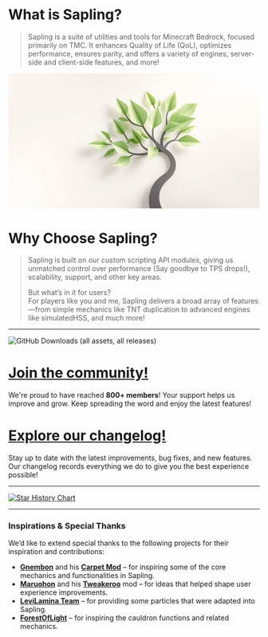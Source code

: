 # What is Sapling?
> Sapling is a suite of utilities and tools for Minecraft Bedrock, focused primarily on TMC. It enhances Quality of Life (QoL), optimizes performance, ensures parity, and offers a variety of engines, server-side and client-side features, and more!

![Sapling Banner](docs/assets/sapling.jpg)

# Why Choose Sapling?
> Sapling is built on our custom scripting API modules, giving us unmatched control over performance (Say goodbye to TPS drops!), scalability, support, and other key areas.
>
> But what’s in it for users?  
> For players like you and me, Sapling delivers a broad array of features—from simple mechanics like TNT duplication to advanced engines like simulatedHSS, and much more!

---

![GitHub Downloads (all assets, all releases)](https://img.shields.io/github/downloads/SaplingDevs/Sapling/total?style=for-the-badge&logo=github&label=Downloads&link=https%3A%2F%2Fgithub.com%2FSaplingDevs%2FSapling%2Freleases)

# [Join the community!](https://discord.gg/96Uyt3KWT5)
We're proud to have reached **800+ members**! Your support helps us improve and grow. Keep spreading the word and enjoy the latest features!

# [Explore our changelog!](CHANGELOG.md)
Stay up to date with the latest improvements, bug fixes, and new features. Our changelog records everything we do to give you the best experience possible!

<!--
    
[![Contribute to Sapling](https://img.shields.io/badge/Contribute-%E2%9A%A1-green?style=for-the-badge)](https://github.com/SaplingDevs/Sapling/CONTRIBUTING.md)  
Want to help improve Sapling? Check out our [contributing guide](https://github.com/SaplingDevs/Sapling/CONTRIBUTING.md) and join the project!
-->

---


[![Star History Chart](https://api.star-history.com/svg?repos=SaplingDevs/Sapling&type=Timeline)](https://star-history.com/#SaplingDevs/Sapling&Timeline)

--- 

### Inspirations & Special Thanks
We’d like to extend special thanks to the following projects for their inspiration and contributions:
- [**Gnembon**](https://github.com/gnembon) and his [**Carpet Mod**](https://github.com/gnembon/carpetmod) – for inspiring some of the core mechanics and functionalities in Sapling.
- [**Maruohon**](https://github.com/maruohon/tweakeroo) and his [**Tweakeroo**](https://github.com/maruohon) mod – for ideas that helped shape user experience improvements.
- [**LeviLamina Team**](https://github.com/LiteLDev/LeviLamina) – for providing some particles that were adapted into Sapling.
- [**ForestOfLight**](https://github.com/ForestOfLight) – for inspiring the cauldron functions and related mechanics.
